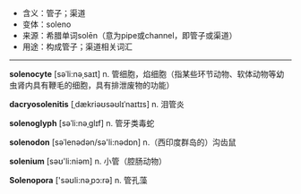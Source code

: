 - <span class="definition">含义：管子；渠道</span>
- <span class="definition">变体：soleno</span>
- <span class="definition">来源：希腊单词solēn（意为pipe或channel，即管子或渠道）</span>
- <span class="definition">用途：构成管子；渠道相关词汇</span>

---

<span class="vocabulary">**solenocyte**</span> [səˈli:nəˌsaɪt] n. 管细胞，焰细胞（指某些环节动物、软体动物等幼虫肾内具有鞭毛的细胞，具有排泄废物的功能）

<span class="vocabulary">**dacryosolenitis**</span> [ˌdækriəʊsəʊlɪˈnaɪtɪs] n. 泪管炎  

<span class="vocabulary">**solenoglyph**</span> [səˈli:nəˌglɪf] n. 管牙类毒蛇

<span class="vocabulary">**solenodon**</span> [səˈlenədən/sə'li:nədɒn] n.（西印度群岛的）沟齿鼠

<span class="vocabulary">**solenium**</span> [səʊ'li:niəm] n. 小管（腔肠动物）

<span class="vocabulary">**Solenopora**</span> ['səʊli:nəˌpɔ:rə] n. 管孔藻

